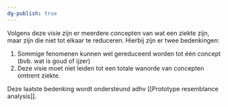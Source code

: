 ```yaml
---
dg-publish: true
---
```

Volgens deze visie zijn er meerdere concepten van wat een ziekte zijn, maar zijn die niet tot elkaar te reduceren. Hierbij zijn er twee bedenkingen:
1. Sommige fenomenen kunnen wel gereduceerd worden tot één concept (bvb. wat is goud of ijzer)
2. Deze visie moet niet leiden tot een totale wanorde van concepten omtrent ziekte.

Deze laatste bedenking wordt ondersteund adhv [[Prototype resemblance analysis]]. 